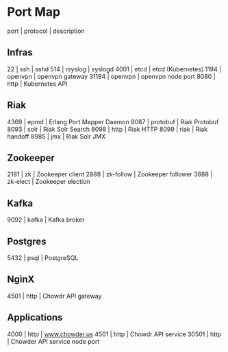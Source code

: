 # Port Map

port | protocol | description
## Infras
22 | ssh | sshd
514 | rsyslog | syslogd
4001 | etcd | etcd (Kubernetes)
1194 | openvpn | openvpn gateway
31194 | openvpn | openvpn node port
8080 | http | Kubernetes API
## Riak
4369 | epmd | Erlang Port Mapper Daemon
8087 | protobuf | Riak Protobuf
8093 | solr | Riak Solr Search
8098 | http | Riak HTTP
8099 | riak | Riak handoff
8985 | jmx | Riak Solr JMX
## Zookeeper
2181 | zk | Zookeeper client
2888 | zk-follow | Zookeeper follower
3888 | zk-elect | Zookeeper election
## Kafka
9092 | kafka | Kafka broker
## Postgres
5432 | psql | PostgreSQL
## NginX
4501 | http | Chowdr API gateway
## Applications
4000 | http | www.chowder.us
4501 | http | Chowdr API service
30501 | http | Chowder API service node port
